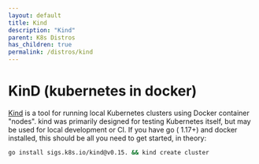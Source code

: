 ```yaml
---
layout: default
title: Kind
description: "Kind"
parent: K8s Distros
has_children: true
permalink: /distros/kind
---
```


# KinD (kubernetes in docker)
[Kind](https://kind.sigs.k8s.io/) is a tool for running local Kubernetes clusters using Docker container "nodes". kind was primarily designed for testing Kubernetes itself, but may be used for local development or CI. If you have go ( 1.17+) and docker installed, this should be all you need to get started, in theory:

```bash
go install sigs.k8s.io/kind@v0.15. && kind create cluster
```

